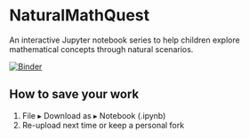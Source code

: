 # NaturalMathQuest

An interactive Jupyter notebook series to help children explore mathematical concepts through natural scenarios.

[![Binder](https://mybinder.org/badge_logo.svg)](https://mybinder.org/v2/gh/benreeve1984/NaturalMathQuest/HEAD?labpath=Week1_Build_a_Better_Fishing_Net.ipynb)

## How to save your work

1. File ▸ Download as ▸ Notebook (.ipynb)
2. Re-upload next time or keep a personal fork 